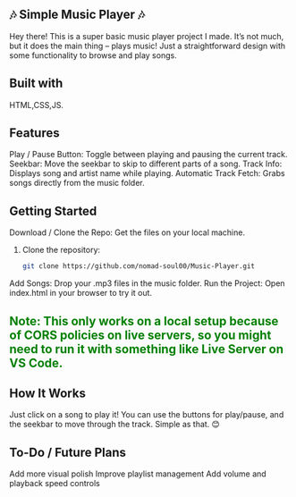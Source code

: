 ## 🎶 Simple Music Player 🎶
Hey there! This is a super basic music player project I made. It’s not much, but it does the main thing – plays music! Just a straightforward design with some functionality to browse and play songs.

## Built with
HTML,CSS,JS.

## Features
Play / Pause Button: Toggle between playing and pausing the current track.
Seekbar: Move the seekbar to skip to different parts of a song.
Track Info: Displays song and artist name while playing.
Automatic Track Fetch: Grabs songs directly from the music folder.

## Getting Started
Download / Clone the Repo: Get the files on your local machine.
1. Clone the repository:
   ```bash
   git clone https://github.com/nomad-soul00/Music-Player.git

Add Songs: Drop your .mp3 files in the music folder.
Run the Project: Open index.html in your browser to try it out.

<h2><span style="color:green">Note: This only works on a local setup because of CORS policies on live servers, so you might need to run it with something like Live Server on VS Code.</span><h2>

## How It Works
Just click on a song to play it! You can use the buttons for play/pause, and the seekbar to move through the track. Simple as that. 😊

## To-Do / Future Plans
 Add more visual polish
 Improve playlist management
 Add volume and playback speed controls





